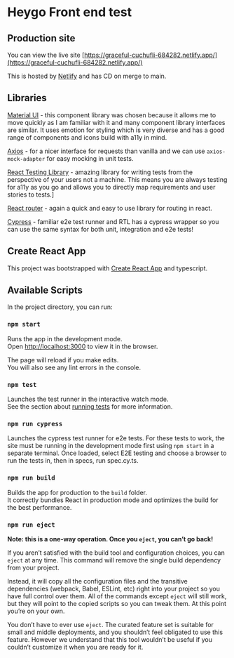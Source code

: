 # Heygo Front end test

## Production site

You can view the live site [https://graceful-cuchufli-684282.netlify.app/](https://graceful-cuchufli-684282.netlify.app/)

This is hosted by [Netlify](netlify.com) and has CD on merge to main.

## Libraries

[Material UI](https://mui.com/material-ui/getting-started/overview/) - this component library was chosen because it allows me to move quickly as I am familiar with it and many component library interfaces are similar. It uses emotion for styling which is very diverse and has a good range of components and icons build with a11y in mind.

[Axios](https://axios-http.com/docs/intro) - for a nicer interface for requests than vanilla and we can use `axios-mock-adapter` for easy mocking in unit tests.

[React Testing Library](https://testing-library.com/docs/react-testing-library/intro/) - amazing library for writing tests from the perspective of your users not a machine. This means you are always testing for a11y as you go and allows you to directly map requirements and user stories to tests.]

[React router](https://reactrouter.com/docs/en/v6/getting-started/overview) - again a quick and easy to use library for routing in react.

[Cypress](https://docs.cypress.io/) - familiar e2e test runner and RTL has a cypress wrapper so you can use the same syntax for both unit, integration and e2e tests!

## Create React App

This project was bootstrapped with [Create React App](https://github.com/facebook/create-react-app) and typescript.

## Available Scripts

In the project directory, you can run:

### `npm start`

Runs the app in the development mode.\
Open [http://localhost:3000](http://localhost:3000) to view it in the browser.

The page will reload if you make edits.\
You will also see any lint errors in the console.

### `npm test`

Launches the test runner in the interactive watch mode.\
See the section about [running tests](https://facebook.github.io/create-react-app/docs/running-tests) for more information.

### `npm run cypress`

Launches the cypress test runner for e2e tests. For these tests to work, the site must be running in the development mode first using `npm start` in a separate terminal. Once loaded, select E2E testing and choose a browser to run the tests in, then in specs, run spec.cy.ts.

### `npm run build`

Builds the app for production to the `build` folder.\
It correctly bundles React in production mode and optimizes the build for the best performance.

### `npm run eject`

**Note: this is a one-way operation. Once you `eject`, you can’t go back!**

If you aren’t satisfied with the build tool and configuration choices, you can `eject` at any time. This command will remove the single build dependency from your project.

Instead, it will copy all the configuration files and the transitive dependencies (webpack, Babel, ESLint, etc) right into your project so you have full control over them. All of the commands except `eject` will still work, but they will point to the copied scripts so you can tweak them. At this point you’re on your own.

You don’t have to ever use `eject`. The curated feature set is suitable for small and middle deployments, and you shouldn’t feel obligated to use this feature. However we understand that this tool wouldn’t be useful if you couldn’t customize it when you are ready for it.
